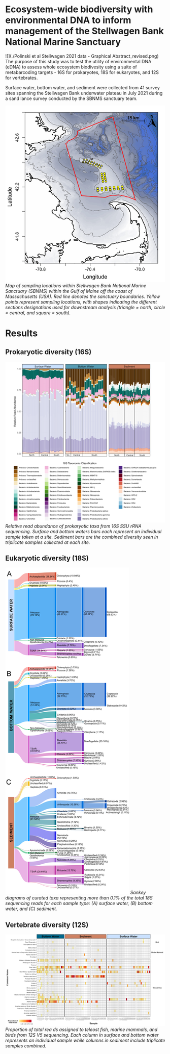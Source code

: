 # Ecosystem-wide biodiversity with environmental DNA to inform management of the Stellwagen Bank National Marine Sanctuary

![](./Polinski et al Stellwagen 2021 data - Graphical Abstract_revised.png)
The purpose of this study was to test the utility of environmental DNA (eDNA) to assess whole ecosystem biodivesity using a suite of metabarcoding targets - 16S for prokaryotes, 18S for eukaryotes, and 12S for vertebrates.  
  
Surface water, bottom water, and sediment were collected from 41 survey sites spanning the Stellwagen Bank underwater plateau in July 2021 during a sand lance survey conducted by the SBNMS sanctuary team. 

![](./Figures/Figure1_map.png) 
*Map of sampling locations within Stellwagen Bank National Marine Sanctuary (SBNMS) within the Gulf of Maine off the coast of Massachusetts (USA). Red line denotes the sanctuary boundaries. Yellow points represent sampling locations, with shapes indicating the different sections designations used for downstream analysis (triangle = north, circle = central, and square = south).*  
  
  
# Results
## Prokaryotic diversity (16S)

![](./Figures/Figure2_16S-bar-plot.png)
*Relative read abundance of prokaryotic taxa from 16S SSU rRNA sequencing. Surface and bottom waters bars each represent an individual sample taken at a site. Sediment bars are the combined diversity seen in triplicate samples collected at each site.*  
  


## Eukaryotic diversity (18S)
![](./Figures/Figure3_18s-sankey-plots.png)
*Sankey diagrams of curated taxa representing more than 0.1% of the total 18S sequencing reads for each sample type: (A) surface water, (B) bottom water, and (C) sediment.*  
  

## Vertebrate diversity (12S)
![](./Figures/Figure4_12S_heatmap_v2_annotated.png)
*Proportion of total rea  ds assigned to teleost fish, marine mammals, and birds from 12S V5 sequencing. Each column in surface and bottom water represents an individual sample while columns in sediment include triplicate samples combined.*  

